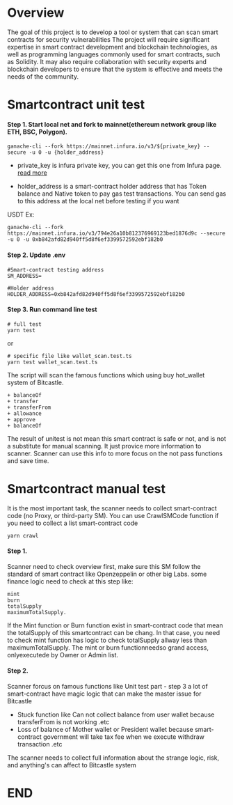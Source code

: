 # Overview

The goal of this project is to develop a tool or system that can scan smart contracts for security vulnerabilities
The project will require significant expertise in smart contract development and blockchain technologies, as well as programming languages commonly used for smart contracts, such as Solidity. It may also require collaboration with security experts and blockchain developers to ensure that the system is effective and meets the needs of the community.


# Smartcontract unit test

#### Step 1. Start local net and fork to mainnet(ethereum network group like ETH, BSC, Polygon).

`ganache-cli --fork https://mainnet.infura.io/v3/${private_key} --secure -u 0 -u {holder_address}`

+ private_key is infura private key, you can get this one from Infura page. [read more](https://blog.infura.io/post/getting-started-with-infura-28e41844cc89?utm_source=community&utm_medium=referral)

+ holder_address is a smart-contract holder address that has Token balance and Native token to pay gas test transactions. You can send gas to this address at the local net before testing if you want

USDT Ex:

```
ganache-cli --fork https://mainnet.infura.io/v3/794e26a10b812376969123bed1876d9c --secure -u 0 -u 0xb842afd82d940ff5d8f6ef3399572592ebf182b0
```

#### Step 2. Update .env
```
#Smart-contract testing address
SM_ADDRESS=

#Holder address
HOLDER_ADDRESS=0xb842afd82d940ff5d8f6ef3399572592ebf182b0
```

#### Step 3. Run command line test
```
# full test
yarn test
```
or 
```
# specific file like wallet_scan.test.ts
yarn test wallet_scan.test.ts
```

The script will scan the famous functions which using buy hot_wallet system of Bitcastle.
```
+ balanceOf
+ transfer
+ transferFrom
+ allowance
+ approve
+ balanceOf
```
The result of unitest is not mean this smart contract is safe or not, and  is not a substitute for manual scanning. It just provice more information to scanner. Scanner can use this info to more focus on the not pass functions and save time.

# Smartcontract manual test

It is the most important task, the scanner needs to collect smart-contract code (no Proxy, or third-party SM). You can use CrawlSMCode function if you need to collect a list smart-contract code

```
yarn crawl
```

#### Step 1. 
Scanner need to check overview first, make sure this SM follow the standard of smart contract like Openzeppelin or other big Labs.
some finance logic need to check at this step like: 
```
mint
burn
totalSupply
maximumTotalSupply. 
```
If the Mint function or Burn function exist in smart-contract code that mean the totalSupply of this smartcontract can be chang. In that case, you need to check mint function has logic to check totalSupply allway less than maximumTotalSupply.
The mint or burn functionneedso grand access, onlyexecutede by Owner or Admin list.

#### Step 2.
Scanner forcus on famous functions like Unit test part - step 3
a lot of smart-contract have magic logic that can make the master issue for Bitcastle 
+ Stuck function like Can not collect balance from user wallet because transferFrom is not working .etc
+ Loss of balance of Mother wallet or President wallet because smart-contract government will take tax fee when we execute withdraw transaction .etc

The scanner needs to collect full information about the strange logic, risk, and anything's can affect to Bitcastle system

# END